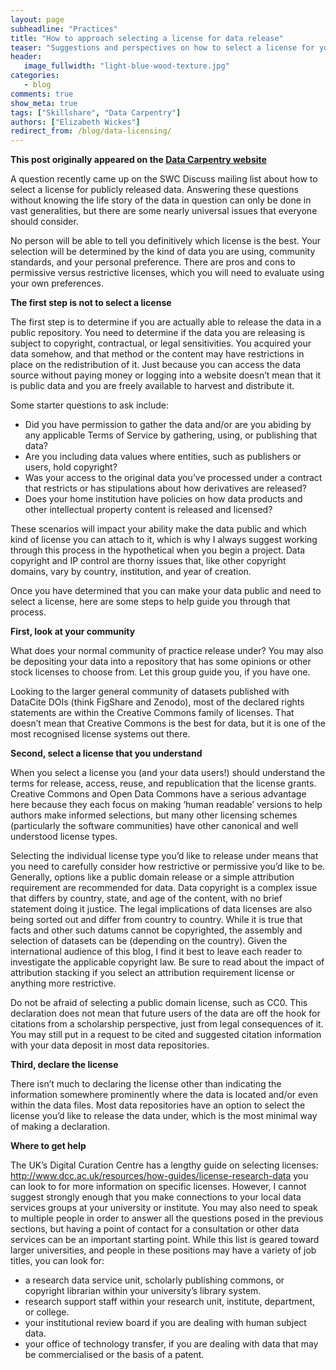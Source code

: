 ```yaml
---
layout: page
subheadline: "Practices"
title: "How to approach selecting a license for data release"
teaser: "Suggestions and perspectives on how to select a license for your data publication"
header:
   image_fullwidth: "light-blue-wood-texture.jpg"
categories:
   - blog
comments: true
show_meta: true
tags: ["Skillshare", "Data Carpentry"]
authors: ["Elizabeth Wickes"]
redirect_from: /blog/data-licensing/
--- 
```


**This post originally appeared on the [Data Carpentry website](https://datacarpentry.org)**

A question recently came up on the SWC Discuss mailing list about how to select a license for publicly released data.  Answering these questions without knowing the life story of the data in question can only be done in vast generalities, but there are some nearly universal issues that everyone should consider.

No person will be able to tell you definitively which license is the best.  Your selection will be determined by the kind of data you are using, community standards, and your personal preference.  There are pros and cons to permissive versus restrictive licenses, which you will need to evaluate using your own preferences.

**The first step is not to select a license**

The first step is to determine if you are actually able to release the data in a public repository.  You need to determine if the data you are releasing is subject to copyright, contractual, or legal sensitivities.  You acquired your data somehow, and that method or the content may have restrictions in place on the redistribution of it.  Just because you can access the data source without paying money or logging into a website doesn’t mean that it is public data and you are freely available to harvest and distribute it. 

Some starter questions to ask include:

* Did you have permission to gather the data and/or are you abiding by any applicable Terms of Service by gathering, using, or publishing that data? 
* Are you including data values where entities, such as publishers or users, hold copyright? 
* Was your access to the original data you’ve processed under a contract that restricts or has stipulations about how derivatives are released?
* Does your home institution have policies on how data products and other intellectual property content is released and licensed?

These scenarios will impact your ability make the data public and which kind of license you can attach to it, which is why I always suggest working through this process in the hypothetical when you begin a project.  Data copyright and IP control are thorny issues that, like other copyright domains, vary by country, institution, and year of creation.  

Once you have determined that you can make your data public and need to select a license, here are some steps to help guide you through that process.

**First, look at your community**

What does your normal community of practice release under?  You may also be depositing your data into a repository that has some opinions or other stock licenses to choose from.  Let this group guide you, if you have one.

Looking to the larger general community of datasets published with DataCite DOIs (think FigShare and Zenodo), most of the declared rights statements are within the Creative Commons family of licenses.  That doesn’t mean that Creative Commons is the best for data, but it is one of the most recognised license systems out there.

**Second, select a license that you understand**

When you select a license you (and your data users!) should understand the terms for release, access, reuse, and republication that the license grants. Creative Commons and Open Data Commons have a serious advantage here because they each focus on making ‘human readable’ versions to help authors make informed selections, but many other licensing schemes (particularly the software communities) have other canonical and well understood license types.

Selecting the individual license type you’d like to release under means that you need to carefully consider how restrictive or permissive you’d like to be.  Generally, options like a public domain release or a simple attribution requirement are recommended for data.  Data copyright is a complex issue that differs by country, state, and age of the content, with no brief statement doing it justice.  The legal implications of data licenses are also being sorted out and differ from country to country.  While it is true that facts and other such datums cannot be copyrighted, the assembly and selection of datasets can be (depending on the country).  Given the international audience of this blog, I find it best to leave each reader to investigate the applicable copyright law.  Be sure to read about the impact of attribution stacking if you select an attribution requirement license or anything more restrictive.  

Do not be afraid of selecting a public domain license, such as CC0.  This declaration does not mean that future users of the data are off the hook for citations from a scholarship perspective, just from legal consequences of it.  You may still put in a request to be cited and suggested citation information with your data deposit in most data repositories.

**Third, declare the license**

There isn’t much to declaring the license other than indicating the information somewhere prominently where the data is located and/or even within the data files.  Most data repositories have an option to select the license you’d like to release the data under, which is the most minimal way of making a declaration.

**Where to get help**

The UK’s Digital Curation Centre has a lengthy guide on selecting licenses: http://www.dcc.ac.uk/resources/how-guides/license-research-data you can look to for more information on specific licenses.  However, I cannot suggest strongly enough that you make connections to your local data services groups at your university or institute.  You may also need to speak to multiple people in order to answer all the questions posed in the previous sections, but having a point of contact for a consultation or other data services can be an important starting point.  While this list is geared toward larger universities, and people in these positions may have a variety of job titles, you can look for:

* a research data service unit, scholarly publishing commons, or copyright librarian within your university’s library system.
* research support staff within your research unit, institute, department, or college.
* your institutional review board if you are dealing with human subject data.
* your office of technology transfer, if you are dealing with data that may be commercialised or the basis of a patent.


